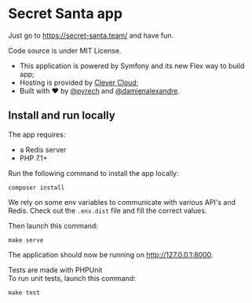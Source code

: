 # Secret Santa app

Just go to https://secret-santa.team/ and have fun.

Code source is under MIT License.

- This application is powered by Symfony and its new Flex way to build app;
- Hosting is provided by [Clever Cloud](https://www.clever-cloud.com/);
- Built with ♥ by [@pyrech](https://github.com/pyrech) and [@damienalexandre](https://github.com/damienalexandre).

## Install and run locally

The app requires:

- a Redis server
- PHP 7.1+

Run the following command to install the app locally:

`composer install`

We rely on some env variables to communicate with various API's and Redis.
Check out the `.env.dist` file and fill the correct values.

Then launch this command:

`make serve`

The application should now be running on http://127.0.0.1:8000.

Tests are made with PHPUnit  
To run unit tests, launch this command:

`make test`
